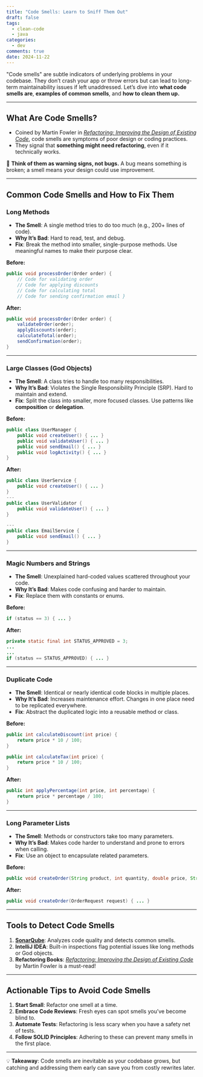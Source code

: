 ```yaml
---
title: "Code Smells: Learn to Sniff Them Out"
draft: false
tags:
  - clean-code
  - java
categories:
  - dev
comments: true
date: 2024-11-22
---
```

"Code smells" are subtle indicators of underlying problems in your codebase. They don’t crash your app or throw errors but can lead to long-term maintainability issues if left unaddressed. Let’s dive into **what code smells are**, **examples of common smells**, and **how to clean them up.**

---

## What Are Code Smells?

- Coined by Martin Fowler in [_Refactoring: Improving the Design of Existing Code_](https://amzn.eu/d/fxygxXO), code smells are symptoms of poor design or coding practices.
- They signal that **something might need refactoring**, even if it technically works.

🧠 **Think of them as warning signs, not bugs.** A bug means something is broken; a smell means your design could use improvement.

---

## Common Code Smells and How to Fix Them

### Long Methods

- **The Smell**: A single method tries to do too much (e.g., 200+ lines of code).
- **Why It’s Bad**: Hard to read, test, and debug.
- **Fix**: Break the method into smaller, single-purpose methods. Use meaningful names to make their purpose clear.

**Before:**

```java
public void processOrder(Order order) {     
	// Code for validating order     
	// Code for applying discounts     
	// Code for calculating total     
	// Code for sending confirmation email }
```

**After:**

```java
public void processOrder(Order order) {     
	validateOrder(order);     
	applyDiscounts(order);     
	calculateTotal(order);     
	sendConfirmation(order); 
}
```

---

### Large Classes (God Objects)

- **The Smell**: A class tries to handle too many responsibilities.
- **Why It’s Bad**: Violates the Single Responsibility Principle (SRP). Hard to maintain and extend.
- **Fix**: Split the class into smaller, more focused classes. Use patterns like **composition** or **delegation**.

**Before:**

```java
public class UserManager {     
	public void createUser() { ... }     
	public void validateUser() { ... }     
	public void sendEmail() { ... }     
	public void logActivity() { ... } 
}
```

**After:**

```java
public class UserService {
	public void createUser() { ... } 
}
---
public class UserValidator {
	public void validateUser() { ... } 
}

---
public class EmailService {
	public void sendEmail() { ... } 
}
```

---

### Magic Numbers and Strings

- **The Smell**: Unexplained hard-coded values scattered throughout your code.
- **Why It’s Bad**: Makes code confusing and harder to maintain.
- **Fix**: Replace them with constants or enums.

**Before:**

```java
if (status == 3) { ... }
````  

**After:**

```java
private static final int STATUS_APPROVED = 3; 
...
...
if (status == STATUS_APPROVED) { ... }
```

---

### Duplicate Code

- **The Smell**: Identical or nearly identical code blocks in multiple places.
- **Why It’s Bad**: Increases maintenance effort. Changes in one place need to be replicated everywhere.
- **Fix**: Abstract the duplicated logic into a reusable method or class.

**Before:**

```java
public int calculateDiscount(int price) {     
	return price * 10 / 100; 
} 

public int calculateTax(int price) {
	return price * 10 / 100; 
}
```

**After:**

```java
public int applyPercentage(int price, int percentage) {
	return price * percentage / 100; 
}
```

---

### Long Parameter Lists

- **The Smell**: Methods or constructors take too many parameters.
- **Why It’s Bad**: Makes code harder to understand and prone to errors when calling.
- **Fix**: Use an object to encapsulate related parameters.

**Before:**

```java
public void createOrder(String product, int quantity, double price, String customerName, String address) { ... }
```

**After:**

```java
public void createOrder(OrderRequest request) { ... }
```

---

## Tools to Detect Code Smells

1. [**SonarQube**](https://bstz.it/p/how-to-use-sonarqube-and-sonarscanner-locally-to-level-up-your-code-quality/): Analyzes code quality and detects common smells.
2. **IntelliJ IDEA**: Built-in inspections flag potential issues like long methods or God objects.
3. **Refactoring Books**: [_Refactoring: Improving the Design of Existing Code_](https://amzn.eu/d/fxygxXO) by Martin Fowler is a must-read!

---

## Actionable Tips to Avoid Code Smells

1. **Start Small**: Refactor one smell at a time.
2. **Embrace Code Reviews**: Fresh eyes can spot smells you’ve become blind to.
3. **Automate Tests**: Refactoring is less scary when you have a safety net of tests.
4. **Follow SOLID Principles**: Adhering to these can prevent many smells in the first place.

---

💡 **Takeaway**: Code smells are inevitable as your codebase grows, but catching and addressing them early can save you from costly rewrites later.